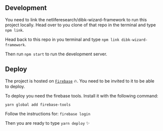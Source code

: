 ## Development

You need to link the netliferesearch/dibk-wizard-framework to run this project locally. Head over to you clone of that repo in the terminal and type `npm link`.

Head back to this repo in you terminal and type `npm link dibk-wizard-framework`.

Then run `npm start` to run the development server.

## Deploy
The project is hosted on [`Firebase`](https://console.firebase.google.com/u/0/project/dibk-example-app/overview) :fire:. You need to be invited to it to be able to deploy.

To deploy you need the firebase tools.
Install it with the following command:

`yarn global add firebase-tools`

Follow the instructions for:
`firebase login`

Then you are ready to type `yarn deploy` :sparkles:
